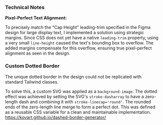 ### Technical Notes

**Pixel-Perfect Text Alignment:**

To precisely match the "Cap Height" leading-trim specified in the Figma design for large display text, I implemented a solution using strategic margins. Since CSS does not yet have a native `leading-trim` property, using a very small `line-height` caused the text's bounding box to overflow. The added margins compensate for this overflow, ensuring true pixel-perfect alignment as seen in the design.

### Custom Dotted Border

The unique dotted border in the design could not be replicated with standard Tailwind classes.

To solve this, a custom SVG was applied as a `background-image`. The dotted effect was achieved by setting the SVG's `stroke-dasharray` to have a zero-length dash and combining it with `stroke-linecap='round'`. The rounded ends of the zero-length line merge to form a perfect dot. This was defined as a reusable CSS variable for a clean and maintainable implementation.
https://kovart.github.io/dashed-border-generator/



